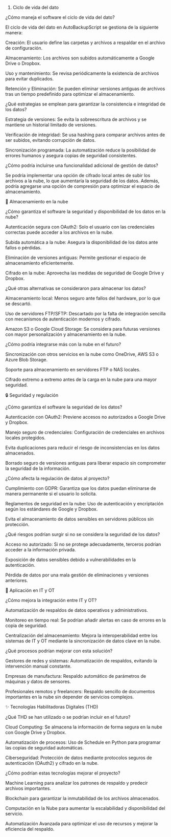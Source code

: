 1. Ciclo de vida del dato

¿Cómo maneja el software el ciclo de vida del dato?

El ciclo de vida del dato en AutoBackupScript se gestiona de la siguiente manera:

Creación: El usuario define las carpetas y archivos a respaldar en el archivo de configuración.

Almacenamiento: Los archivos son subidos automáticamente a Google Drive o Dropbox.

Uso y mantenimiento: Se revisa periódicamente la existencia de archivos para evitar duplicados.

Retención y Eliminación: Se pueden eliminar versiones antiguas de archivos tras un tiempo predefinido para optimizar el almacenamiento.

¿Qué estrategias se emplean para garantizar la consistencia e integridad de los datos?

Estrategia de versiones: Se evita la sobreescritura de archivos y se mantiene un historial limitado de versiones.

Verificación de integridad: Se usa hashing para comparar archivos antes de ser subidos, evitando corrupción de datos.

Sincronización programada: La automatización reduce la posibilidad de errores humanos y asegura copias de seguridad consistentes.

¿Cómo podría incluirse una funcionalidad adicional de gestión de datos?

Se podría implementar una opción de cifrado local antes de subir los archivos a la nube, lo que aumentaría la seguridad de los datos. Además, podría agregarse una opción de compresión para optimizar el espacio de almacenamiento.

💾 Almacenamiento en la nube

¿Cómo garantiza el software la seguridad y disponibilidad de los datos en la nube?

Autenticación segura con OAuth2: Solo el usuario con las credenciales correctas puede acceder a los archivos en la nube.

Subida automática a la nube: Asegura la disponibilidad de los datos ante fallos o pérdidas.

Eliminación de versiones antiguas: Permite gestionar el espacio de almacenamiento eficientemente.

Cifrado en la nube: Aprovecha las medidas de seguridad de Google Drive y Dropbox.

¿Qué otras alternativas se consideraron para almacenar los datos?

Almacenamiento local: Menos seguro ante fallos del hardware, por lo que se descartó.

Uso de servidores FTP/SFTP: Descartado por la falta de integración sencilla con mecanismos de autenticación modernos y cifrado.

Amazon S3 o Google Cloud Storage: Se considera para futuras versiones con mayor personalización y almacenamiento en la nube.

¿Cómo podría integrarse más con la nube en el futuro?

Sincronización con otros servicios en la nube como OneDrive, AWS S3 o Azure Blob Storage.

Soporte para almacenamiento en servidores FTP o NAS locales.

Cifrado extremo a extremo antes de la carga en la nube para una mayor seguridad.

🔒 Seguridad y regulación

¿Cómo garantiza el software la seguridad de los datos?

Autenticación con OAuth2: Previene accesos no autorizados a Google Drive y Dropbox.

Manejo seguro de credenciales: Configuración de credenciales en archivos locales protegidos.

Evita duplicaciones para reducir el riesgo de inconsistencias en los datos almacenados.

Borrado seguro de versiones antiguas para liberar espacio sin comprometer la seguridad de la información.

¿Cómo afecta la regulación de datos al proyecto?

Cumplimiento con GDPR: Garantiza que los datos puedan eliminarse de manera permanente si el usuario lo solicita.

Reglamentos de seguridad en la nube: Uso de autenticación y encriptación según los estándares de Google y Dropbox.

Evita el almacenamiento de datos sensibles en servidores públicos sin protección.

¿Qué riesgos podrían surgir si no se considera la seguridad de los datos?

Acceso no autorizado: Si no se protege adecuadamente, terceros podrían acceder a la información privada.

Exposición de datos sensibles debido a vulnerabilidades en la autenticación.

Pérdida de datos por una mala gestión de eliminaciones y versiones anteriores.

💼 Aplicación en IT y OT

¿Cómo mejora la integración entre IT y OT?

Automatización de respaldos de datos operativos y administrativos.

Monitoreo en tiempo real: Se podrían añadir alertas en caso de errores en la copia de seguridad.

Centralización del almacenamiento: Mejora la interoperabilidad entre los sistemas de IT y OT mediante la sincronización de datos clave en la nube.

¿Qué procesos podrían mejorar con esta solución?

Gestores de redes y sistemas: Automatización de respaldos, evitando la intervención manual constante.

Empresas de manufactura: Respaldo automático de parámetros de máquinas y datos de sensores.

Profesionales remotos y freelancers: Respaldo sencillo de documentos importantes en la nube sin depender de servicios complejos.

✨ Tecnologías Habilitadoras Digitales (THD)

¿Qué THD se han utilizado o se podrían incluir en el futuro?

Cloud Computing: Se almacena la información de forma segura en la nube con Google Drive y Dropbox.

Automatización de procesos: Uso de Schedule en Python para programar las copias de seguridad automáticas.

Ciberseguridad: Protección de datos mediante protocolos seguros de autenticación (OAuth2) y cifrado en la nube.

¿Cómo podrían estas tecnologías mejorar el proyecto?

Machine Learning para analizar los patrones de respaldo y predecir archivos importantes.

Blockchain para garantizar la inmutabilidad de los archivos almacenados.

Computación en la Nube para aumentar la escalabilidad y disponibilidad del servicio.

Automatización Avanzada para optimizar el uso de recursos y mejorar la eficiencia del respaldo.
